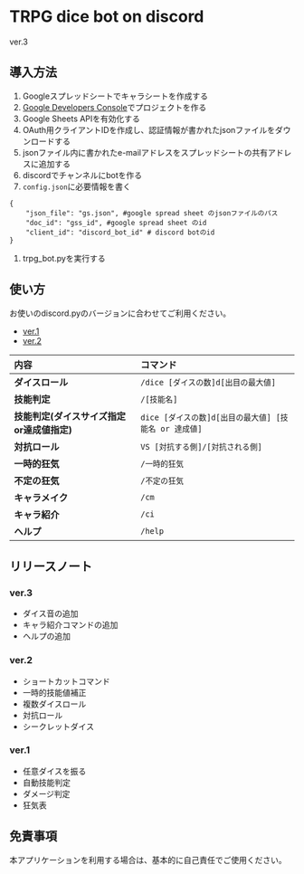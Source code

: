 # TRPG dice bot on discord
ver.3

## 導入方法

1. Googleスプレッドシートでキャラシートを作成する
1. [Google Developers Console](https://console.developers.google.com/)でプロジェクトを作る
1. Google Sheets APIを有効化する
1. OAuth用クライアントIDを作成し、認証情報が書かれたjsonファイルをダウンロードする
1. jsonファイル内に書かれたe-mailアドレスをスプレッドシートの共有アドレスに追加する
1. discordでチャンネルにbotを作る
1. `config.json`に必要情報を書く
```
{
    "json_file": "gs.json", #google spread sheet のjsonファイルのパス
    "doc_id": "gss_id", #google spread sheet のid
    "client_id": "discord_bot_id" # discord botのid
}
```
1. trpg_bot.pyを実行する

## 使い方
お使いのdiscord.pyのバージョンに合わせてご利用ください。

- [ver.1](https://qiita.com/Sashimimochi/items/3cbea852f133fed5d44b)
- [ver.2](https://qiita.com/Sashimimochi/items/21fb534599407dfa4722)

|内容|コマンド|
|:-|:-|
|**ダイスロール**|`/dice [ダイスの数]d[出目の最大値]`|
|**技能判定**|`/[技能名]`|
|**技能判定(ダイスサイズ指定or達成値指定)**|`dice [ダイスの数]d[出目の最大値] [技能名 or 達成値]`|
|**対抗ロール**|`VS [対抗する側]/[対抗される側]`|
|**一時的狂気**|`/一時的狂気`|
|**不定の狂気**|`/不定の狂気`|
|**キャラメイク**|`/cm`|
|**キャラ紹介**|`/ci`|
|**ヘルプ**|`/help`|

## リリースノート
### ver.3
- ダイス音の追加
- キャラ紹介コマンドの追加
- ヘルプの追加

### ver.2

- ショートカットコマンド
- 一時的技能値補正
- 複数ダイスロール
- 対抗ロール
- シークレットダイス

### ver.1

- 任意ダイスを振る
- 自動技能判定
- ダメージ判定
- 狂気表

## 免責事項
本アプリケーションを利用する場合は、基本的に自己責任でご使用ください。